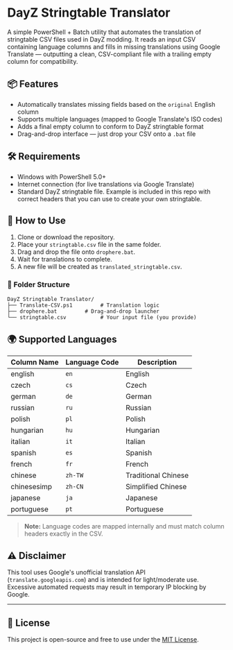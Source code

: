# DayZ Stringtable Translator

A simple PowerShell + Batch utility that automates the translation of stringtable CSV files used in DayZ modding. It reads an input CSV containing language columns and fills in missing translations using Google Translate — outputting a clean, CSV-compliant file with a trailing empty column for compatibility.

## 📦 Features

- Automatically translates missing fields based on the `original` English column
- Supports multiple languages (mapped to Google Translate's ISO codes)
- Adds a final empty column to conform to DayZ stringtable format
- Drag-and-drop interface — just drop your CSV onto a `.bat` file

## 🛠 Requirements

- Windows with PowerShell 5.0+
- Internet connection (for live translations via Google Translate)
- Standard DayZ stringtable file. Example is included in this repo with correct headers that you can use to create your own stringtable. 

## 🚀 How to Use

1. Clone or download the repository.
2. Place your `stringtable.csv` file in the same folder.
3. Drag and drop the file onto `drophere.bat`.
4. Wait for translations to complete.
5. A new file will be created as `translated_stringtable.csv`.

### 📁 Folder Structure

```
DayZ Stringtable Translator/
├── Translate-CSV.ps1         # Translation logic
├── drophere.bat         # Drag-and-drop launcher
└── stringtable.csv           # Your input file (you provide)
```

## 🌍 Supported Languages

| Column Name   | Language Code | Description        |
|---------------|----------------|--------------------|
| english       | `en`           | English            |
| czech         | `cs`           | Czech              |
| german        | `de`           | German             |
| russian       | `ru`           | Russian            |
| polish        | `pl`           | Polish             |
| hungarian     | `hu`           | Hungarian          |
| italian       | `it`           | Italian            |
| spanish       | `es`           | Spanish            |
| french        | `fr`           | French             |
| chinese       | `zh-TW`        | Traditional Chinese|
| chinesesimp   | `zh-CN`        | Simplified Chinese |
| japanese      | `ja`           | Japanese           |
| portuguese    | `pt`           | Portuguese         |

> **Note:** Language codes are mapped internally and must match column headers exactly in the CSV.

## ⚠️ Disclaimer

This tool uses Google's unofficial translation API (`translate.googleapis.com`) and is intended for light/moderate use. Excessive automated requests may result in temporary IP blocking by Google.

---

## 📄 License

This project is open-source and free to use under the [MIT License](LICENSE).
